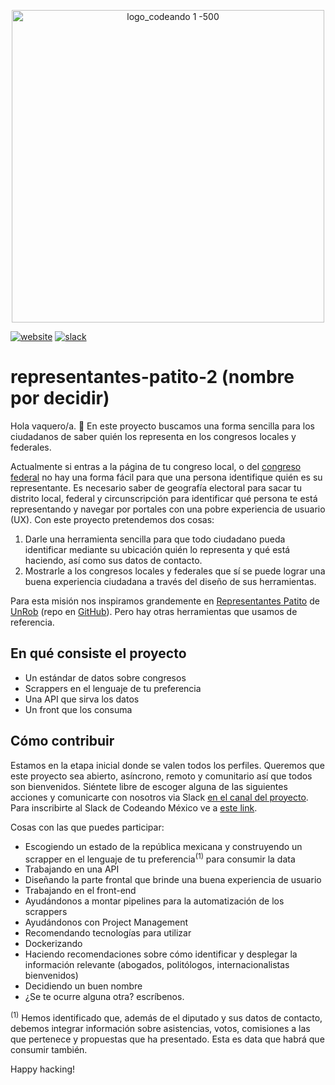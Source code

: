 <p align="center">
<img src="http://codeandomexico.org/resources/img/codeandomexico.png" width="500" title="logo_codeando 1 -500">
</p>

[![website](https://img.shields.io/badge/website-CodeandoMexico-00D88E.svg)](http://www.codeandomexico.org/)
[![slack](https://img.shields.io/badge/slack-CodeandoMexico-EC0E4F.svg)](http://slack.codeandomexico.org/)

# representantes-patito-2 (nombre por decidir)

Hola vaquero/a. 🤠 En este proyecto buscamos una forma sencilla para los ciudadanos de saber quién los representa en los congresos locales y federales.

Actualmente si entras a la página de tu congreso local, o del [congreso federal](www.congreso.gob.mx) no hay una forma fácil para que una persona identifique quién es su representante. Es necesario saber de geografía electoral para sacar tu distrito local, federal y circunscripción para identificar qué persona te está representando y navegar por portales con una pobre experiencia de usuario (UX). Con este proyecto pretendemos dos cosas:

1. Darle una herramienta sencilla para que todo ciudadano pueda identificar mediante su ubicación quién lo representa y qué está haciendo, así como sus datos de contacto.
2. Mostrarle a los congresos locales y federales que sí se puede lograr una buena experiencia ciudadana a través del diseño de sus herramientas.

Para esta misión nos inspiramos grandemente en [Representantes Patito](representantes.pati.to) de [UnRob](https://github.com/unrob) (repo en [GitHub](https://github.com/unRob/representantes.pati.to)). Pero hay otras herramientas que usamos de referencia.

## En qué consiste el proyecto

- Un estándar de datos sobre congresos
- Scrappers en el lenguaje de tu preferencia
- Una API que sirva los datos
- Un front que los consuma

## Cómo contribuir

Estamos en la etapa inicial donde se valen todos los perfiles. Queremos que este proyecto sea abierto, asíncrono, remoto y comunitario así que todos son bienvenidos. Siéntete libre de escoger alguna de las siguientes acciones y comunicarte con nosotros via Slack [en el canal del proyecto](https://codeandomexico.slack.com/app_redirect?channel=CLSRKEBQW). Para inscribirte al Slack de Codeando México ve a [este link](slack.codeandomexico.org).

Cosas con las que puedes participar:

- Escogiendo un estado de la república mexicana y construyendo un scrapper en el lenguaje de tu preferencia<sup>(1)</sup> para consumir la data
- Trabajando en una API
- Diseñando la parte frontal que brinde una buena experiencia de usuario
- Trabajando en el front-end
- Ayudándonos a montar pipelines para la automatización de los scrappers
- Ayudándonos con Project Management
- Recomendando tecnologías para utilizar
- Dockerizando
- Haciendo recomendaciones sobre cómo identificar y desplegar la información relevante (abogados, politólogos, internacionalistas bienvenidos)
- Decidiendo un buen nombre
- ¿Se te ocurre alguna otra? escríbenos.

<sup>(1)</sup> Hemos identificado que, además de el diputado y sus datos de contacto, debemos integrar información sobre asistencias, votos, comisiones a las que pertenece y propuestas que ha presentado. Esta es data que habrá que consumir también.

Happy hacking!
